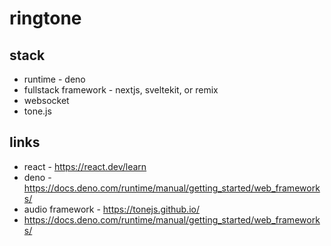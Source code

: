 # ringtone

## stack
- runtime - deno
- fullstack framework - nextjs, sveltekit, or remix
- websocket
- tone.js

## links
- react - https://react.dev/learn
- deno - https://docs.deno.com/runtime/manual/getting_started/web_frameworks/
- audio framework - https://tonejs.github.io/
- https://docs.deno.com/runtime/manual/getting_started/web_frameworks/
